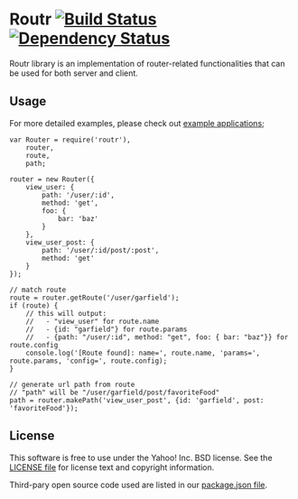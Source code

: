 Routr [![Build Status](https://travis-ci.org/ouchtown/routr.svg?branch=master)](https://travis-ci.org/ouchtown/routr) [![Dependency Status](https://david-dm.org/ouchtown/routr.svg)](https://david-dm.org/ouchtown/routr)
=========

Routr library is an implementation of router-related functionalities that can be used for both server and client.

Usage
-----
For more detailed examples, please check out [example applications](https://github.com/ouchtown/routr/tree/master/examples);

```
var Router = require('routr'),
    router,
    route,
    path;

router = new Router({
    view_user: {
        path: '/user/:id',
        method: 'get',
        foo: {
            bar: 'baz'
        }
    },
    view_user_post: {
        path: '/user/:id/post/:post',
        method: 'get'
    }
});

// match route
route = router.getRoute('/user/garfield');
if (route) {
    // this will output:
    //   - "view_user" for route.name
    //   - {id: "garfield"} for route.params
    //   - {path: "/user/:id", method: "get", foo: { bar: "baz"}} for route.config
    console.log('[Route found]: name=', route.name, 'params=', route.params, 'config=', route.config);
}

// generate url path from route
// "path" will be "/user/garfield/post/favoriteFood"
path = router.makePath('view_user_post', {id: 'garfield', post: 'favoriteFood'});

```


License
-------
This software is free to use under the Yahoo! Inc. BSD license.
See the [LICENSE file][] for license text and copyright information.

[LICENSE file]: https://github.com/ouchtown/routr/blob/master/LICENSE.md

Third-pary open source code used are listed in our [package.json file]( https://github.com/ouchtown/routr/blob/master/package.json).

